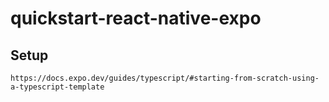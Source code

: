 # quickstart-react-native-expo

## Setup
```
https://docs.expo.dev/guides/typescript/#starting-from-scratch-using-a-typescript-template
```

